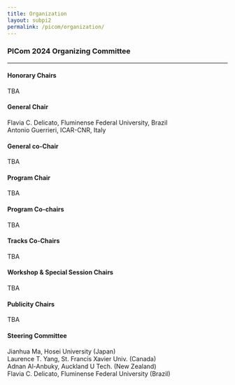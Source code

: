 ```yaml
---
title: Organization
layout: subpi2
permalink: /picom/organization/
---
```


<h3>PICom 2024 Organizing Committee</h3>
<hr/>

<h4>Honorary Chairs</h4>
TBA

<h4>General Chair</h4>
Flavia C. Delicato, Fluminense Federal University, Brazil<br>
Antonio Guerrieri, ICAR-CNR, Italy

<h4>General co-Chair</h4>
TBA 

<h4>Program Chair</h4>
TBA 

<h4>Program Co-chairs</h4>
TBA 

<h4>Tracks Co-Chairs</h4>
TBA 

<h4>Workshop & Special Session Chairs</h4>
TBA 

<h4>Publicity Chairs</h4>
TBA 

<h4>Steering Committee</h4>
Jianhua Ma, Hosei University (Japan)<br/>
Laurence T. Yang, St. Francis Xavier Univ. (Canada)<br/>
Adnan Al-Anbuky, Auckland U Tech. (New Zealand)<br/>
Flavia C. Delicato, Fluminense Federal University (Brazil)